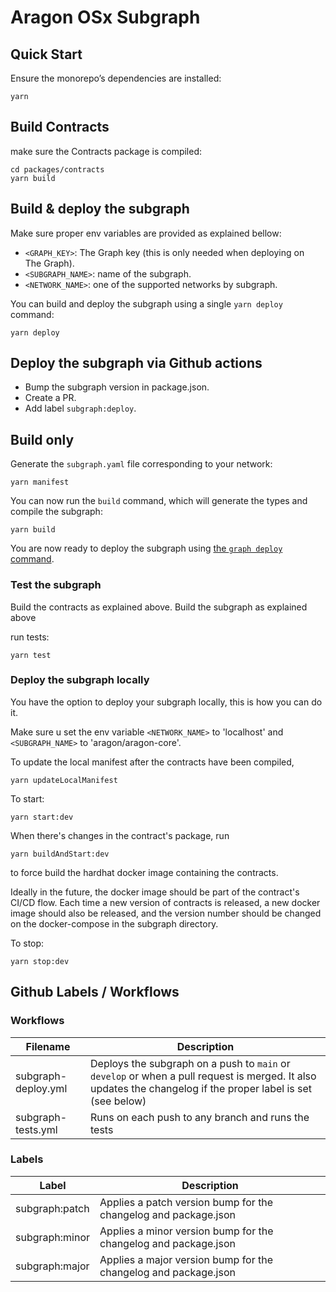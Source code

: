 # Aragon OSx Subgraph

## Quick Start

Ensure the monorepo’s dependencies are installed:

```console
yarn
```

## Build Contracts

make sure the Contracts package is compiled:

```console
cd packages/contracts
yarn build
```

## Build & deploy the subgraph

Make sure proper env variables are provided as explained bellow:

- `<GRAPH_KEY>`: The Graph key (this is only needed when deploying on The Graph).
- `<SUBGRAPH_NAME>`: name of the subgraph.
- `<NETWORK_NAME>`: one of the supported networks by subgraph.

You can build and deploy the subgraph using a single `yarn deploy` command:

```console
yarn deploy
```

## Deploy the subgraph via Github actions

- Bump the subgraph version in package.json.
- Create a PR.
- Add label `subgraph:deploy`.

## Build only

Generate the `subgraph.yaml` file corresponding to your network:

```console
yarn manifest
```

You can now run the `build` command, which will generate the types and compile the subgraph:

```console
yarn build
```

You are now ready to deploy the subgraph using [the `graph deploy` command](https://thegraph.com/docs/deploy-a-subgraph).

### Test the subgraph

Build the contracts as explained above.
Build the subgraph as explained above

run tests:

```console
yarn test
```

### Deploy the subgraph locally

You have the option to deploy your subgraph locally, this is how you can do it.

Make sure u set the env variable `<NETWORK_NAME>` to 'localhost' and `<SUBGRAPH_NAME>` to 'aragon/aragon-core'.

To update the local manifest after the contracts have been compiled, 
```console
yarn updateLocalManifest
```

To start:

```console
yarn start:dev
```

When there's changes in the contract's package, run 
```console
yarn buildAndStart:dev
``` 
to force build the hardhat docker image containing the contracts. 

Ideally in the future, the docker image should be part of the contract's CI/CD flow. Each time a new version of contracts is released, a new docker image should also be released, and the version number should be changed on the docker-compose in the subgraph directory.

To stop:

```console
yarn stop:dev
```

## Github Labels / Workflows

### Workflows

| Filename            | Description                                                                                                                                                  |
| ------------------- | ------------------------------------------------------------------------------------------------------------------------------------------------------------ |
| subgraph-deploy.yml | Deploys the subgraph on a push to `main` or `develop` or when a pull request is merged. It also updates the changelog if the proper label is set (see below) |
| subgraph-tests.yml  | Runs on each push to any branch and runs the tests                                                                                                           |

### Labels

| Label          | Description                                                     |
| -------------- | --------------------------------------------------------------- |
| subgraph:patch | Applies a patch version bump for the changelog and package.json |
| subgraph:minor | Applies a minor version bump for the changelog and package.json |
| subgraph:major | Applies a major version bump for the changelog and package.json |
